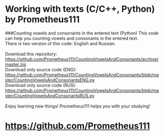 # Working with texts (C/C++, Python) by Prometheus111

###Counting vowels and consonants in the entered text (Python)
This code can help you counting vowels and consonants in the entered text. \
There is two version of this code: English and Russian. \
\
Download this repository: https://github.com/Prometheus111/CountingVowelsAndConsonants/archive/master.zip \
Download only source code (ENG): https://github.com/Prometheus111/CountingVowelsAndConsonants/blob/master/CountingVowelsAndConsonantsENG.py \
Download only source code (RUS): https://github.com/Prometheus111/CountingVowelsAndConsonants/blob/master/CountingVowelsAndConsonantsRUS.py \
\
Enjoy learning new things! Prometheus111 helps you with your studying!
# https://github.com/Prometheus111 
